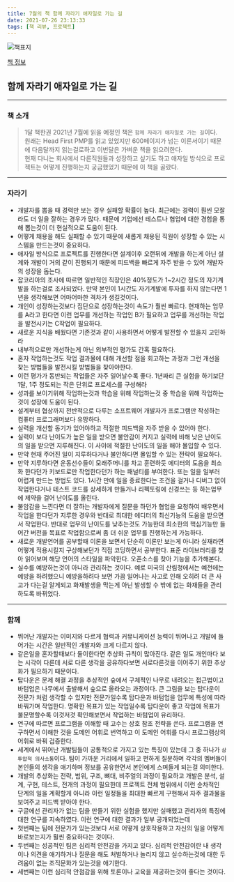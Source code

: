 ```yaml
---
title: 7월의 책 함께 자라기 애자일로 가는 길
date: 2021-07-26 23:13:33
tags: [책 리뷰, 프로젝트]
---
```


![책표지](https://bookthumb-phinf.pstatic.net/cover/143/418/14341885.jpg?type=m140&udate=20190306)

[책 정보](https://book.naver.com/bookdb/book_detail.nhn?bid=14341885)

## 함께 자라기 애자일로 가는 길

---

### 책 소개

> 1달 책한권 2021년 7월에 읽을 예정인 책은 `함께 자라기 애자일로 가는 길`이다.  
> 원래는 Head First PMP를 읽고 있었지만 600페이지가 넘는 이론서이기 때문에 다음달까지 읽는걸로하고 이번달은 가벼운 책을 읽으려한다.  
> 현재 다니는 회사에서 다른직원들과 성장하고 싶기도 하고 애자일 방식으로 프로젝트는 어떻게 진행하는지 궁금했었기 때문에 이 책을 골랐다.

---

### 자라기

- 개발자를 뽑을 때 경력만 보는 경우 실패할 확률이 높다. 최근에는 경력이 훤씬 모잘라도 더 일을 잘하는 경우가 많다. 때문에 기업에선 테스트나 협업에 대한 경험을 통해 뽑는것이 더 현실적으로 도움이 된다.
- 어떻게 채용을 해도 실패할 수 있기 때문에 새롭게 채용된 직원이 성장할 수 있는 시스템을 만드는것이 중요하다.
- 애자일 방식으로 프로젝트를 진행한다면 설계이후 오랜뒤에 개발을 하는게 아닌 설계와 개발이 거의 같이 진행되기 때문에 피드백을 빠르게 자주 받을 수 있어 개발자의 성장을 돕는다.
- 잡코리아의 조사에 따르면 일반적인 직장인은 40%정도가 1~2시간 정도의 자기계발을 하는걸로 조사되었다. 만약 본인이 1시간도 자기계발에 투자를 하지 않는다면 1년을 생각해보면 어마어마한 격차가 생길것이다.
- 개인이 성장하는것보다 집단으로 성장하는것이 속도가 훨씬 빠르다. 현재하는 업무를 A라고 한다면 이런 업무를 개선하는 작업인 B가 필요하고 업무를 개선하는 작업을 발전시키는 C작업이 필요하다.
- 새로운 지식을 배웠다면 기존것과 같이 사용하면서 어떻게 발전할 수 있을지 고민하라
- 내부적으로만 개선하는게 아닌 외부적인 평가도 간혹 필요하다.
- 혼자 작업하는것도 작업 결과물에 대해 개선할 점을 회고하는 과정과 그런 개선을 찾는 방법들을 발전시킬 방법들을 찾아야한다.
- 이런 평가가 동반되는 작업들은 자주 일어날수록 좋다. 1년짜리 큰 실험을 하기보단 1달, 1주 정도되는 작은 단위로 프로세스를 구성해라
- 성과를 보이기위해 작업하는것과 학습을 위해 작업하는것 중 학습을 위해 작업하는것이 성장에 도움이 된다.
- 설계부터 협상까지 전반적으로 다루는 소프트웨어 개발자가 프로그램만 작성하는 컴퓨터 프로그래머보다 유망하다.
- 실력을 개선할 동기가 있어야하고 적절한 피드백을 자주 받을 수 있어야 한다.
- 실력이 보다 난이도가 높은 일을 받으면 불안감이 커지고 실력에 비해 낮은 난이도의 일을 받으면 지루해진다. 이 사이에 적절한 난이도의 일을 해야 몰입할 수 있다.
- 만약 현재 주어진 일이 지루하다거나 불안하다면 몰입할 수 있는 전략이 필요하다.
- 만약 지루하다면 운동선수들이 모래주머니를 차고 훈련하듯 에디터의 도움을 최소화 한다던가 키보드로만 작업한다던가 하는 패널티를 부여한다. 또는 일을 일부러 어렵게 만드는 방법도 있다. 1시간 만에 일을 종료한다는 조건을 걸거나 디버그 없이 작업한다거나 테스트 코드를 상세하게 만들거나 리펙토링에 신경쓰는 등 하는업무에 제약을 걸어 난이도를 올린다.
- 불암감을 느낀다면 더 잘하는 개발자에게 질문을 하던가 협업을 요청하여 배우면서 작업을 한다던가 지루한 경우와 반대로 최대한 에디터의 최신기능의 도움을 받으면서 작업한다. 반대로 업무의 난이도를 낮추는것도 가능한데 최소한의 핵심기능만 들어간 버전을 목표로 작업함으로써 좀 더 쉬운 업무를 진행하는게 가능하다.
- 새로운 개발언어를 공부할때 이론을 보면서 단순히 이론만 보는게 아니라 실재라면 어떻게 적용시킬지 구상해보던가 직접 코딩하면서 공부한다. 표준 라이브러리를 찾아 읽어보며 해당 언어의 스타일을 파악한다. 오픈소스를 찾아 기능을 추가해본다.
- 실수를 예방하는것이 아니라 관리하는 것이다. 예로 미국의 산림청에서는 예전에는 예방을 하려했으니 예방을하려다 보면 가끔 일어나는 사고로 인해 오히려 더 큰 사고가 다는걸 알게되고 화재발생을 막는게 아닌 발생할 수 밖에 없는 화재들을 관리하도록 바뀌었다.

---

### 함께

- 뛰어난 개발자는 이미지와 다르게 협력과 커뮤니케이션 능력이 뛰어나고 개발에 들어가는 시간은 일반적인 개발자와 크게 다르지 않다.
- 같은일을 혼자할때보다 둘이한다면 추상화 규칙이 많아진다. 같은 일도 개인마다 보는 시각이 다른데 서로 다른 생각을 공유하다보면 서로다른것을 이어주기 위한 추상화가 필요하기 때문이다.
- 탑다운은 문제 해결 과정을 추상적인 숲에서 구체적인 나무로 내려오는 접근법이고 바텀업은 나무에서 출발해서 숲으로 올라오는 과정이다. 큰 그림을 보는 탑다운이 전문가 처럼 생각할 수 있지만 전문가일수록 탑다운과 바텀업을 업무에 특성에 따라 바꿔가며 작업한다. 명확한 목표가 있는 작업일수록 탑다운이 좋고 작업에 목표가 불문명할수록 이것저것 확인해보면서 작업하는 바텀업이 유리하다.
- 연구에 따르면 프로그램을 이해할 때 고수는 상호 참조 전략을 쓴다. 프로그램을 연구하면서 이해한 것을 도메인 어휘로 번역하고 이 도메인 어휘를 다시 프로그램상의 어휘로 바꿔 검증한다.
- 세계에서 뛰어난 개발팀들이 공통적으로 가지고 있는 특징이 있는데 그 중 하나가 `삼투압적 의사소통`이다. 팀이 가까운 거리에서 일하고 편하게 질문하며 각각의 멤버들이 본인들의 생각을 애기하며 정보를 공유한면서 본인에게 스며들게 되는걸 의미한다.
- 개발의 추상화는 전략, 범위, 구조, 뼈대, 비주얼의 과정이 필요하고 개발은 분석, 설계, 구현, 테스트, 전개의 과정이 필요한데 프로젝트 전체 범위에서 이런 순차적인 단계의 일을 계획할게 아니라 이런 일정들을 최대한 빠르게 구현해서 자주 결과물을 보여주고 피드백 받아야 한다.
- 구글에선 관리자가 없는 팀을 만들기 위한 실험을 했지만 실패했고 관리자의 특징에 대한 연구를 지속하였다. 이런 연구에 대한 결과가 일부 공개되었는데
- 첫번째는 팀에 전문가가 있는것보다 서로 어떻게 상호작용하고 자신의 일을 어떻게 바로보는지가 훨씬 중요하다는 것이다.
- 두번째는 성공적인 팀은 심리적 안전감을 가지고 있다. 심리적 안전감이란 내 생각이나 의견을 애기하거나 질문을 해도 처벌하거나 놀리지 않고 실수하는것에 대한 두려움이 없는 조직문화가 있는것을 애기한다.
- 세번째는 이런 심리적 안점감을 위해 토론이나 교육을 제공하는것이 좋다는 것이다.
